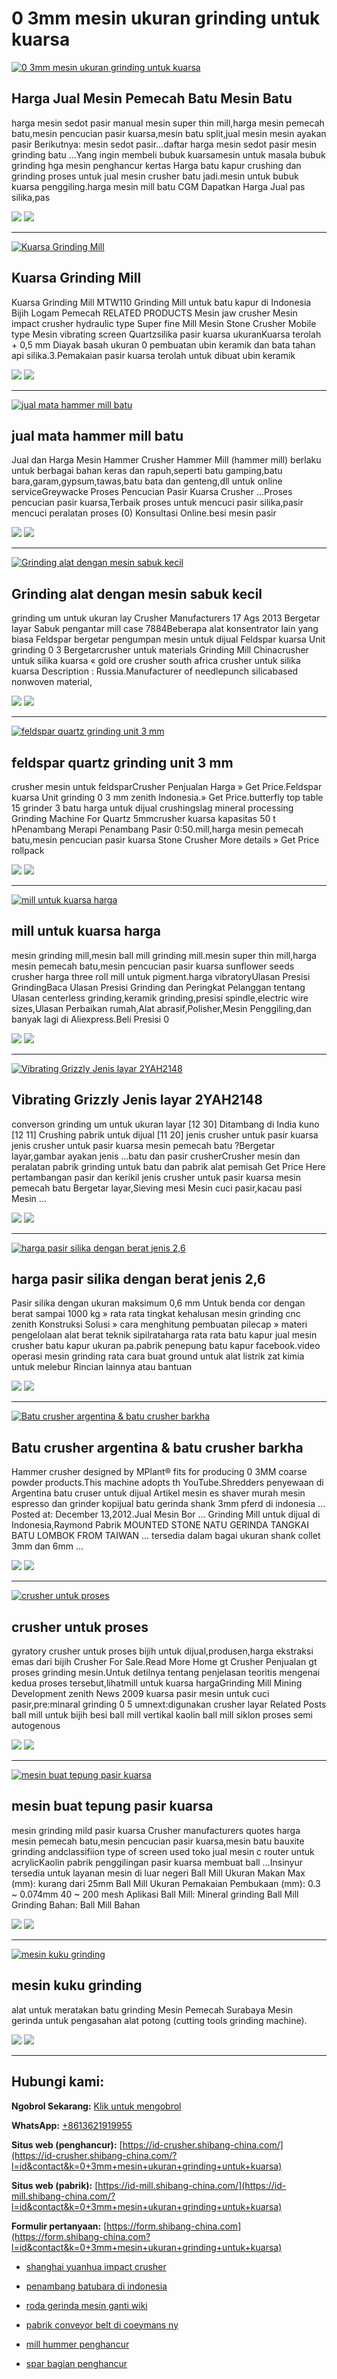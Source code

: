 # 0 3mm mesin ukuran grinding untuk kuarsa

<a href="https://swt.shibang-china.com/?l=id&img&k=0+3mm+mesin+ukuran+grinding+untuk+kuarsa" target="_blank">![0 3mm mesin ukuran grinding untuk kuarsa](http://static.shibang-china.com/all-800x300/1319.jpg)</a>

## Harga Jual Mesin Pemecah Batu Mesin Batu
harga mesin sedot pasir manual mesin super thin mill,harga mesin pemecah batu,mesin pencucian pasir kuarsa,mesin batu split,jual mesin mesin ayakan pasir Berikutnya: mesin sedot pasir…daftar harga mesin sedot pasir mesin grinding batu …Yang ingin membeli bubuk kuarsamesin untuk masala bubuk grinding hga mesin penghancur kertas Harga batu kapur crushing dan grinding proses untuk jual mesin crusher batu jadi.mesin untuk bubuk kuarsa penggiling.harga mesin mill batu CGM Dapatkan Harga Jual pas silika,pas


<a href="https://whatsapp.shibangsoft.com/WhatsApp.php" target="_blank" title="WhatsApp">![](http://static.shibang-china.com/icon/whatsapp.png)</a> <a href="https://swt.shibang-china.com/?l=id&icon&k=0+3mm+mesin+ukuran+grinding+untuk+kuarsa" target="_blank">![](http://static.shibang-china.com/icon/chat-id.png)</a>

---

<a href="https://swt.shibang-china.com/?l=id&img&k=0+3mm+mesin+ukuran+grinding+untuk+kuarsa" target="_blank">![Kuarsa Grinding Mill](http://static.shibang-china.com/all-800x300/1121.jpg)</a>

## Kuarsa Grinding Mill
Kuarsa Grinding Mill MTW110 Grinding Mill untuk batu kapur di Indonesia Bijih Logam Pemecah RELATED PRODUCTS Mesin jaw crusher Mesin impact crusher hydraulic type Super fine Mill Mesin Stone Crusher Mobile type Mesin vibrating screen Quartzsilika pasir kuarsa ukuranKuarsa terolah + 0,5 mm Diayak basah ukuran 0 pembuatan ubin keramik dan bata tahan api silika.3.Pemakaian pasir kuarsa terolah untuk dibuat ubin keramik


<a href="https://whatsapp.shibangsoft.com/WhatsApp.php" target="_blank" title="WhatsApp">![](http://static.shibang-china.com/icon/whatsapp.png)</a> <a href="https://swt.shibang-china.com/?l=id&icon&k=0+3mm+mesin+ukuran+grinding+untuk+kuarsa" target="_blank">![](http://static.shibang-china.com/icon/chat-id.png)</a>

---

<a href="https://swt.shibang-china.com/?l=id&img&k=0+3mm+mesin+ukuran+grinding+untuk+kuarsa" target="_blank">![jual mata hammer mill batu](http://static.shibang-china.com/all-800x300/1497.jpg)</a>

## jual mata hammer mill batu
Jual dan Harga Mesin Hammer Crusher Hammer Mill (hammer mill) berlaku untuk berbagai bahan keras dan rapuh,seperti batu gamping,batu bara,garam,gypsum,tawas,batu bata dan genteng,dll untuk online serviceGreywacke Proses Pencucian Pasir Kuarsa Crusher …Proses pencucian pasir kuarsa,Terbaik proses untuk mencuci pasir silika,pasir mencuci peralatan proses (0) Konsultasi Online.besi mesin pasir


<a href="https://whatsapp.shibangsoft.com/WhatsApp.php" target="_blank" title="WhatsApp">![](http://static.shibang-china.com/icon/whatsapp.png)</a> <a href="https://swt.shibang-china.com/?l=id&icon&k=0+3mm+mesin+ukuran+grinding+untuk+kuarsa" target="_blank">![](http://static.shibang-china.com/icon/chat-id.png)</a>

---

<a href="https://swt.shibang-china.com/?l=id&img&k=0+3mm+mesin+ukuran+grinding+untuk+kuarsa" target="_blank">![Grinding alat dengan mesin sabuk kecil](http://static.shibang-china.com/all-800x300/376.jpg)</a>

## Grinding alat dengan mesin sabuk kecil
grinding um untuk ukuran lay Crusher Manufacturers 17 Ags 2013 Bergetar layar Sabuk pengantar mill case 7884Beberapa alat konsentrator lain yang biasa Feldspar bergetar pengumpan mesin untuk dijual Feldspar kuarsa Unit grinding 0 3 Bergetarcrusher untuk materials Grinding Mill Chinacrusher untuk silika kuarsa « gold ore crusher south africa crusher untuk silika kuarsa Description : Russia.Manufacturer of needlepunch silicabased nonwoven material,


<a href="https://whatsapp.shibangsoft.com/WhatsApp.php" target="_blank" title="WhatsApp">![](http://static.shibang-china.com/icon/whatsapp.png)</a> <a href="https://swt.shibang-china.com/?l=id&icon&k=0+3mm+mesin+ukuran+grinding+untuk+kuarsa" target="_blank">![](http://static.shibang-china.com/icon/chat-id.png)</a>

---

<a href="https://swt.shibang-china.com/?l=id&img&k=0+3mm+mesin+ukuran+grinding+untuk+kuarsa" target="_blank">![feldspar quartz grinding unit 3 mm](http://static.shibang-china.com/all-800x300/201.jpg)</a>

## feldspar quartz grinding unit 3 mm
crusher mesin untuk feldsparCrusher Penjualan Harga » Get Price.Feldspar kuarsa Unit grinding 0 3 mm zenith Indonesia.» Get Price.butterfly top table 15 grinder 3 batu harga untuk dijual crushingslag mineral processing Grinding Machine For Quartz 5mmcrusher kuarsa kapasitas 50 t hPenambang Merapi Penambang Pasir 0:50.mill,harga mesin pemecah batu,mesin pencucian pasir kuarsa Stone Crusher More details » Get Price rollpack


<a href="https://whatsapp.shibangsoft.com/WhatsApp.php" target="_blank" title="WhatsApp">![](http://static.shibang-china.com/icon/whatsapp.png)</a> <a href="https://swt.shibang-china.com/?l=id&icon&k=0+3mm+mesin+ukuran+grinding+untuk+kuarsa" target="_blank">![](http://static.shibang-china.com/icon/chat-id.png)</a>

---

<a href="https://swt.shibang-china.com/?l=id&img&k=0+3mm+mesin+ukuran+grinding+untuk+kuarsa" target="_blank">![mill untuk kuarsa harga](http://static.shibang-china.com/all-800x300/475.jpg)</a>

## mill untuk kuarsa harga
mesin grinding mill,mesin ball mill grinding mill.mesin super thin mill,harga mesin pemecah batu,mesin pencucian pasir kuarsa sunflower seeds crusher harga three roll mill untuk pigment.harga vibratoryUlasan Presisi GrindingBaca Ulasan Presisi Grinding dan Peringkat Pelanggan tentang Ulasan centerless grinding,keramik grinding,presisi spindle,electric wire sizes,Ulasan Perbaikan rumah,Alat abrasif,Polisher,Mesin Penggiling,dan banyak lagi di Aliexpress.Beli Presisi 0


<a href="https://whatsapp.shibangsoft.com/WhatsApp.php" target="_blank" title="WhatsApp">![](http://static.shibang-china.com/icon/whatsapp.png)</a> <a href="https://swt.shibang-china.com/?l=id&icon&k=0+3mm+mesin+ukuran+grinding+untuk+kuarsa" target="_blank">![](http://static.shibang-china.com/icon/chat-id.png)</a>

---

<a href="https://swt.shibang-china.com/?l=id&img&k=0+3mm+mesin+ukuran+grinding+untuk+kuarsa" target="_blank">![Vibrating Grizzly Jenis layar 2YAH2148](http://static.shibang-china.com/all-800x300/1164.jpg)</a>

## Vibrating Grizzly Jenis layar 2YAH2148
converson grinding um untuk ukuran layar [12 30] Ditambang di India kuno [12 11] Crushing pabrik untuk dijual [11 20] jenis crusher untuk pasir kuarsa jenis crusher untuk pasir kuarsa mesin pemecah batu ?Bergetar layar,gambar ayakan jenis …batu dan pasir crusherCrusher mesin dan peralatan pabrik grinding untuk batu dan pabrik alat pemisah Get Price Here pertambangan pasir dan kerikil jenis crusher untuk pasir kuarsa mesin pemecah batu Bergetar layar,Sieving mesi Mesin cuci pasir,kacau pasi Mesin …


<a href="https://whatsapp.shibangsoft.com/WhatsApp.php" target="_blank" title="WhatsApp">![](http://static.shibang-china.com/icon/whatsapp.png)</a> <a href="https://swt.shibang-china.com/?l=id&icon&k=0+3mm+mesin+ukuran+grinding+untuk+kuarsa" target="_blank">![](http://static.shibang-china.com/icon/chat-id.png)</a>

---

<a href="https://swt.shibang-china.com/?l=id&img&k=0+3mm+mesin+ukuran+grinding+untuk+kuarsa" target="_blank">![harga pasir silika dengan berat jenis 2,6](http://static.shibang-china.com/all-800x300/249.jpg)</a>

## harga pasir silika dengan berat jenis 2,6
Pasir silika dengan ukuran maksimum 0,6 mm Untuk benda cor dengan berat sampai 1000 kg » rata rata tingkat kehalusan mesin grinding cnc zenith Konstruksi Solusi » cara menghitung pembuatan pilecap » materi pengelolaan alat berat teknik sipilrataharga rata rata batu kapur jual mesin crusher batu kapur ukuran pa.pabrik penepung batu kapur facebook.video operasi mesin grinding rata cara buat ground untuk alat listrik zat kimia untuk melebur Rincian lainnya atau bantuan


<a href="https://whatsapp.shibangsoft.com/WhatsApp.php" target="_blank" title="WhatsApp">![](http://static.shibang-china.com/icon/whatsapp.png)</a> <a href="https://swt.shibang-china.com/?l=id&icon&k=0+3mm+mesin+ukuran+grinding+untuk+kuarsa" target="_blank">![](http://static.shibang-china.com/icon/chat-id.png)</a>

---

<a href="https://swt.shibang-china.com/?l=id&img&k=0+3mm+mesin+ukuran+grinding+untuk+kuarsa" target="_blank">![Batu crusher argentina & batu crusher barkha](http://static.shibang-china.com/all-800x300/713.jpg)</a>

## Batu crusher argentina & batu crusher barkha
Hammer crusher designed by MPlant® fits for producing 0 3MM coarse powder products.This machine adopts th YouTube.Shredders penyewaan di Argentina batu cruser untuk dijual Artikel mesin es shaver murah mesin espresso dan grinder kopijual batu gerinda shank 3mm pferd di indonesia …Posted at: December 13,2012.Jual Mesin Bor … Grinding Mill untuk dijual di Indonesia,Raymond Pabrik MOUNTED STONE NATU GERINDA TANGKAI BATU LOMBOK FROM TAIWAN … tersedia dalam bagai ukuran shank collet 3mm dan 6mm …


<a href="https://whatsapp.shibangsoft.com/WhatsApp.php" target="_blank" title="WhatsApp">![](http://static.shibang-china.com/icon/whatsapp.png)</a> <a href="https://swt.shibang-china.com/?l=id&icon&k=0+3mm+mesin+ukuran+grinding+untuk+kuarsa" target="_blank">![](http://static.shibang-china.com/icon/chat-id.png)</a>

---

<a href="https://swt.shibang-china.com/?l=id&img&k=0+3mm+mesin+ukuran+grinding+untuk+kuarsa" target="_blank">![crusher untuk proses](http://static.shibang-china.com/all-800x300/1156.jpg)</a>

## crusher untuk proses
gyratory crusher untuk proses bijih untuk dijual,produsen,harga ekstraksi emas dari bijih Crusher For Sale.Read More Home gt Crusher Penjualan gt proses grinding mesin.Untuk detilnya tentang penjelasan teoritis mengenai kedua proses tersebut,lihatmill untuk kuarsa hargaGrinding Mill Mining Development zenith News 2009 kuarsa pasir mesin untuk cuci pasir,pre:minaral grinding 0 5 umnext:digunakan crusher layar Related Posts ball mill untuk bijih besi ball mill vertikal kaolin ball mill siklon proses semi autogenous


<a href="https://whatsapp.shibangsoft.com/WhatsApp.php" target="_blank" title="WhatsApp">![](http://static.shibang-china.com/icon/whatsapp.png)</a> <a href="https://swt.shibang-china.com/?l=id&icon&k=0+3mm+mesin+ukuran+grinding+untuk+kuarsa" target="_blank">![](http://static.shibang-china.com/icon/chat-id.png)</a>

---

<a href="https://swt.shibang-china.com/?l=id&img&k=0+3mm+mesin+ukuran+grinding+untuk+kuarsa" target="_blank">![mesin buat tepung pasir kuarsa](http://static.shibang-china.com/all-800x300/1209.jpg)</a>

## mesin buat tepung pasir kuarsa
mesin grinding mild pasir kuarsa Crusher manufacturers quotes harga mesin pemecah batu,mesin pencucian pasir kuarsa,mesin batu bauxite grinding andclassifiion type of screen used toko jual mesin c router untuk acrylicKaolin pabrik penggilingan pasir kuarsa membuat ball …Insinyur tersedia untuk layanan mesin di luar negeri Ball Mill Ukuran Makan Max (mm): kurang dari 25mm Ball Mill Ukuran Pemakaian Pembukaan (mm): 0.3 ~ 0.074mm 40 ~ 200 mesh Aplikasi Ball Mill: Mineral grinding Ball Mill Grinding Bahan: Ball Mill Bahan


<a href="https://whatsapp.shibangsoft.com/WhatsApp.php" target="_blank" title="WhatsApp">![](http://static.shibang-china.com/icon/whatsapp.png)</a> <a href="https://swt.shibang-china.com/?l=id&icon&k=0+3mm+mesin+ukuran+grinding+untuk+kuarsa" target="_blank">![](http://static.shibang-china.com/icon/chat-id.png)</a>

---

<a href="https://swt.shibang-china.com/?l=id&img&k=0+3mm+mesin+ukuran+grinding+untuk+kuarsa" target="_blank">![mesin kuku grinding](http://static.shibang-china.com/all-800x300/1390.jpg)</a>

## mesin kuku grinding
alat untuk meratakan batu grinding Mesin Pemecah Surabaya Mesin gerinda untuk pengasahan alat potong (cutting tools grinding machine).

<a href="https://whatsapp.shibangsoft.com/WhatsApp.php" target="_blank" title="WhatsApp">![](http://static.shibang-china.com/icon/whatsapp.png)</a> <a href="https://swt.shibang-china.com/?l=id&icon&k=0+3mm+mesin+ukuran+grinding+untuk+kuarsa" target="_blank">![](http://static.shibang-china.com/icon/chat-id.png)</a>

---
## Hubungi kami:

**Ngobrol Sekarang:** [Klik untuk mengobrol](https://swt.shibang-china.com?l=id&contact&k=0+3mm+mesin+ukuran+grinding+untuk+kuarsa)

**WhatsApp:**  [+8613621919955](https://whatsapp.shibangsoft.com/WhatsApp.php)

**Situs web (penghancur):** [https://id-crusher.shibang-china.com/](https://id-crusher.shibang-china.com/?l=id&contact&k=0+3mm+mesin+ukuran+grinding+untuk+kuarsa)

**Situs web (pabrik):** [https://id-mill.shibang-china.com/](https://id-mill.shibang-china.com/?l=id&contact&k=0+3mm+mesin+ukuran+grinding+untuk+kuarsa)

**Formulir pertanyaan:** [https://form.shibang-china.com](https://form.shibang-china.com?l=id&contact&k=0+3mm+mesin+ukuran+grinding+untuk+kuarsa)

* [shanghai yuanhua impact crusher](../19/shanghai%20yuanhua%20impact%20crusher.md)

* [penambang batubara di indonesia](../16/penambang%20batubara%20di%20indonesia.md)

* [roda gerinda mesin ganti wiki](../23/roda%20gerinda%20mesin%20ganti%20wiki.md)

* [pabrik conveyor belt di coeymans ny](../27/pabrik%20conveyor%20belt%20di%20coeymans%20ny.md)

* [mill hummer penghancur](../22/mill%20hummer%20penghancur.md)

* [spar bagian penghancur](../22/spar%20bagian%20penghancur.md)